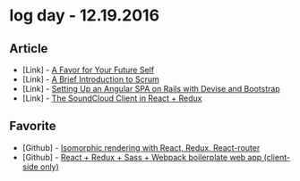 # log day - 12.19.2016

## Article

- \[Link\] - [A Favor for Your Future Self](https://24ways.org/2016/a-favor-for-your-future-self/)
- \[Link\] - [A Brief Introduction to Scrum](https://www.sitepoint.com/a-brief-introduction-to-scrum/)
- \[Link\] - [Setting Up an Angular SPA on Rails with Devise and Bootstrap](https://www.sitepoint.com/setting-up-an-angular-spa-on-rails-with-devise-and-bootstrap/)
- \[Link\] - [The SoundCloud Client in React + Redux](http://www.robinwieruch.de/the-soundcloud-client-in-react-redux/)


## Favorite

- \[Github\] - [Isomorphic rendering with React, Redux, React-router](https://github.com/halt-hammerzeit/react-isomorphic-render#readme)
- \[Github\] - [React + Redux + Sass + Webpack boilerplate web app (client-side only)](https://github.com/christinecha/react-redux-sass-boilerplate)
